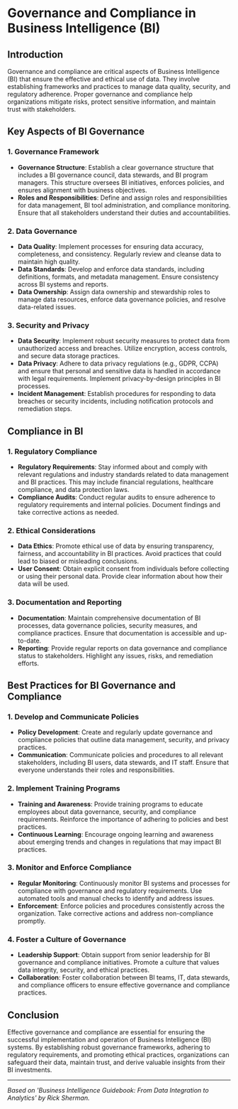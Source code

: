 # Governance and Compliance in Business Intelligence (BI)

## Introduction

Governance and compliance are critical aspects of Business Intelligence (BI) that ensure the effective and ethical use of data. They involve establishing frameworks and practices to manage data quality, security, and regulatory adherence. Proper governance and compliance help organizations mitigate risks, protect sensitive information, and maintain trust with stakeholders.

## Key Aspects of BI Governance

### 1. Governance Framework
- **Governance Structure**: Establish a clear governance structure that includes a BI governance council, data stewards, and BI program managers. This structure oversees BI initiatives, enforces policies, and ensures alignment with business objectives.
- **Roles and Responsibilities**: Define and assign roles and responsibilities for data management, BI tool administration, and compliance monitoring. Ensure that all stakeholders understand their duties and accountabilities.

### 2. Data Governance
- **Data Quality**: Implement processes for ensuring data accuracy, completeness, and consistency. Regularly review and cleanse data to maintain high quality.
- **Data Standards**: Develop and enforce data standards, including definitions, formats, and metadata management. Ensure consistency across BI systems and reports.
- **Data Ownership**: Assign data ownership and stewardship roles to manage data resources, enforce data governance policies, and resolve data-related issues.

### 3. Security and Privacy
- **Data Security**: Implement robust security measures to protect data from unauthorized access and breaches. Utilize encryption, access controls, and secure data storage practices.
- **Data Privacy**: Adhere to data privacy regulations (e.g., GDPR, CCPA) and ensure that personal and sensitive data is handled in accordance with legal requirements. Implement privacy-by-design principles in BI processes.
- **Incident Management**: Establish procedures for responding to data breaches or security incidents, including notification protocols and remediation steps.

## Compliance in BI

### 1. Regulatory Compliance
- **Regulatory Requirements**: Stay informed about and comply with relevant regulations and industry standards related to data management and BI practices. This may include financial regulations, healthcare compliance, and data protection laws.
- **Compliance Audits**: Conduct regular audits to ensure adherence to regulatory requirements and internal policies. Document findings and take corrective actions as needed.

### 2. Ethical Considerations
- **Data Ethics**: Promote ethical use of data by ensuring transparency, fairness, and accountability in BI practices. Avoid practices that could lead to biased or misleading conclusions.
- **User Consent**: Obtain explicit consent from individuals before collecting or using their personal data. Provide clear information about how their data will be used.

### 3. Documentation and Reporting
- **Documentation**: Maintain comprehensive documentation of BI processes, data governance policies, security measures, and compliance practices. Ensure that documentation is accessible and up-to-date.
- **Reporting**: Provide regular reports on data governance and compliance status to stakeholders. Highlight any issues, risks, and remediation efforts.

## Best Practices for BI Governance and Compliance

### 1. Develop and Communicate Policies
- **Policy Development**: Create and regularly update governance and compliance policies that outline data management, security, and privacy practices.
- **Communication**: Communicate policies and procedures to all relevant stakeholders, including BI users, data stewards, and IT staff. Ensure that everyone understands their roles and responsibilities.

### 2. Implement Training Programs
- **Training and Awareness**: Provide training programs to educate employees about data governance, security, and compliance requirements. Reinforce the importance of adhering to policies and best practices.
- **Continuous Learning**: Encourage ongoing learning and awareness about emerging trends and changes in regulations that may impact BI practices.

### 3. Monitor and Enforce Compliance
- **Regular Monitoring**: Continuously monitor BI systems and processes for compliance with governance and regulatory requirements. Use automated tools and manual checks to identify and address issues.
- **Enforcement**: Enforce policies and procedures consistently across the organization. Take corrective actions and address non-compliance promptly.

### 4. Foster a Culture of Governance
- **Leadership Support**: Obtain support from senior leadership for BI governance and compliance initiatives. Promote a culture that values data integrity, security, and ethical practices.
- **Collaboration**: Foster collaboration between BI teams, IT, data stewards, and compliance officers to ensure effective governance and compliance practices.

## Conclusion

Effective governance and compliance are essential for ensuring the successful implementation and operation of Business Intelligence (BI) systems. By establishing robust governance frameworks, adhering to regulatory requirements, and promoting ethical practices, organizations can safeguard their data, maintain trust, and derive valuable insights from their BI investments.

---

*Based on 'Business Intelligence Guidebook: From Data Integration to Analytics' by Rick Sherman.*

